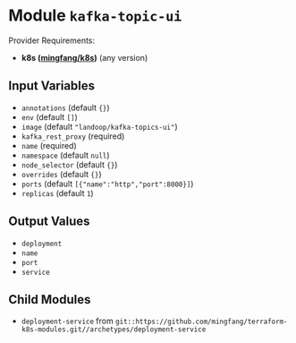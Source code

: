 
# Module `kafka-topic-ui`

Provider Requirements:
* **k8s ([mingfang/k8s](https://registry.terraform.io/providers/mingfang/k8s/latest))** (any version)

## Input Variables
* `annotations` (default `{}`)
* `env` (default `[]`)
* `image` (default `"landoop/kafka-topics-ui"`)
* `kafka_rest_proxy` (required)
* `name` (required)
* `namespace` (default `null`)
* `node_selector` (default `{}`)
* `overrides` (default `{}`)
* `ports` (default `[{"name":"http","port":8000}]`)
* `replicas` (default `1`)

## Output Values
* `deployment`
* `name`
* `port`
* `service`

## Child Modules
* `deployment-service` from `git::https://github.com/mingfang/terraform-k8s-modules.git//archetypes/deployment-service`

